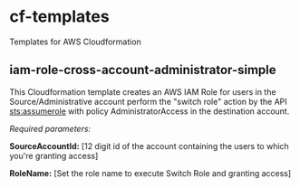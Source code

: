 # cf-templates
Templates for AWS Cloudformation

## iam-role-cross-account-administrator-simple
This Cloudformation template creates an AWS IAM Role for users in the Source/Administrative account perform the "switch role" action by the API [sts:assumerole](https://docs.aws.amazon.com/STS/latest/APIReference/API_AssumeRole.html) with policy AdministratorAccess in the destination account.

*Required parameters:*

**SourceAccountId:** [12 digit id of the account containing the users to which you're granting access]

**RoleName:** [Set the role name to execute Switch Role and granting access]
